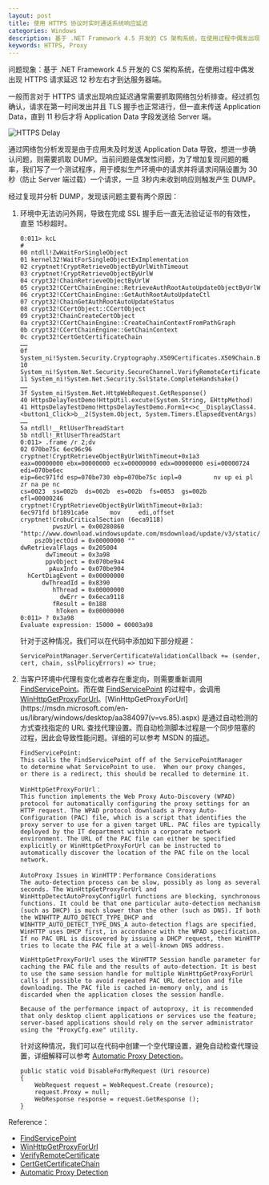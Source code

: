 ```yaml
---
layout: post
title: 使用 HTTPS 协议时实时通话系统响应延迟
categories: Windows
description: 基于 .NET Framework 4.5 开发的 CS 架构系统，在使用过程中偶发出现 HTTPS 请求延迟 12 秒左右才到达服务器端
keywords: HTTPS, Proxy
---
```


问题现象：基于 .NET Framework 4.5 开发的 CS 架构系统，在使用过程中偶发出现 HTTPS 请求延迟 12 秒左右才到达服务器端。


一般而言对于 HTTPS 请求出现响应延迟通常需要抓取网络包分析排查。经过抓包确认，请求在第一时间发出并且 TLS 握手也正常进行，但一直未传送 Application Data，直到 11 秒后才将 Application Data 字段发送给 Server 端。

![HTTPS Delay](https://crushonme-1256821258.cos.ap-shanghai.myqcloud.com/HTTPS-Delay.jpg)

通过网络包分析发现是由于应用未及时发送 Application Data 导致，想进一步确认问题，则需要抓取 DUMP。当前问题是偶发性问题，为了增加复现问题的概率，我们写了一个测试程序，用于模拟生产环境中的请求并将请求间隔设置为 30 秒（防止 Server 端过载）一个请求，一旦 3秒内未收到响应则触发产生 DUMP。

经过复现并分析 DUMP，发现该问题主要有两个原因：

1. 环境中无法访问外网，导致在完成 SSL 握手后一直无法验证证书的有效性，直至 15秒超时。

   ```
   0:011> kcL
   # 
   00 ntdll!ZwWaitForSingleObject
   01 kernel32!WaitForSingleObjectExImplementation
   02 cryptnet!CryptRetrieveObjectByUrlWithTimeout
   03 cryptnet!CryptRetrieveObjectByUrlW
   04 crypt32!ChainRetrieveObjectByUrlW
   05 crypt32!CCertChainEngine::RetrieveAuthRootAutoUpdateObjectByUrlW
   06 crypt32!CCertChainEngine::GetAuthRootAutoUpdateCtl
   07 crypt32!ChainGetAuthRootAutoUpdateStatus
   08 crypt32!CCertObject::CCertObject
   09 crypt32!ChainCreateCertObject
   0a crypt32!CCertChainEngine::CreateChainContextFromPathGraph
   0b crypt32!CCertChainEngine::GetChainContext
   0c crypt32!CertGetCertificateChain
   ……
   0f System_ni!System.Security.Cryptography.X509Certificates.X509Chain.Build(System.Security.Cryptography.X509Certificates.X509Certificate2)
   10 System_ni!System.Net.Security.SecureChannel.VerifyRemoteCertificate(System.Net.Security.RemoteCertValidationCallback)
   11 System_ni!System.Net.Security.SslState.CompleteHandshake()
   ……
   3f System_ni!System.Net.HttpWebRequest.GetResponse()
   40 HttpsDelayTestDemo!HttpUtil.excute(System.String, EHttpMethod)
   41 HttpsDelayTestDemo!HttpsDelayTestDemo.Form1+<>c__DisplayClass4.<button1_Click>b__2(System.Object, System.Timers.ElapsedEventArgs)
   ……
   5a ntdll!__RtlUserThreadStart
   5b ntdll!_RtlUserThreadStart
   0:011> .frame /r 2;dv
   02 070be75c 6ec96c96 cryptnet!CryptRetrieveObjectByUrlWithTimeout+0x1a3 
   eax=00000000 ebx=00000000 ecx=00000000 edx=00000000 esi=00000724 edi=070be6ec
   eip=6ec971fd esp=070be730 ebp=070be75c iopl=0         nv up ei pl zr na pe nc
   cs=0023  ss=002b  ds=002b  es=002b  fs=0053  gs=002b             efl=00000246
   cryptnet!CryptRetrieveObjectByUrlWithTimeout+0x1a3:
   6ec971fd bf1891ca6e      mov     edi,offset cryptnet!CrobuCriticalSection (6eca9118)
            pwszUrl = 0x00280860 "http://www.download.windowsupdate.com/msdownload/update/v3/static/trustedr/en/authrootstl.cab"
       pszObjectOid = 0x00000000 ""
   dwRetrievalFlags = 0x205004
          dwTimeout = 0x3a98
          ppvObject = 0x070be9a4
           pAuxInfo = 0x070be904
     hCertDiagEvent = 0x00000000
         dwThreadId = 0x8390
            hThread = 0x00000000
              dwErr = 0x6eca9118
            fResult = 0n188
             hToken = 0x00000000
   0:011> ? 0x3a98
   Evaluate expression: 15000 = 00003a98
   ```

   针对于这种情况，我们可以在代码中添加如下部分规避：

   ```
   ServicePointManager.ServerCertificateValidationCallback += (sender, cert, chain, sslPolicyErrors) => true;
   ```

2. 当客户环境中代理有变化或者存在重定向，则需要重新调用 [FindServicePoint](https://referencesource.microsoft.com/#System/net/System/Net/HttpWebRequest.cs,ecdcaa940c7526e4)。而在做  [FindServicePoint](https://referencesource.microsoft.com/#System/net/System/Net/HttpWebRequest.cs,ecdcaa940c7526e4) 的过程中，会调用 [WinHttpGetProxyForUrl](https://msdn.microsoft.com/en-us/library/windows/desktop/aa384097(v=vs.85).aspx)。[WinHttpGetProxyForUrl](https://msdn.microsoft.com/en-us/library/windows/desktop/aa384097(v=vs.85).aspx) 是通过自动检测的方式查找指定的 URL 查找代理设置。而自动检测脚本过程是一个同步阻塞的过程，因此会导致性能问题。详细的可以参考 MSDN 的描述。

   ```
   FindServicePoint:
   This calls the FindServicePoint off of the ServicePointManager
   to determine what ServicePoint to use.  When our proxy changes,
   or there is a redirect, this should be recalled to determine it.
   
   WinHttpGetProxyForUrl：
   This function implements the Web Proxy Auto-Discovery (WPAD) protocol for automatically configuring the proxy settings for an HTTP request. The WPAD protocol downloads a Proxy Auto-Configuration (PAC) file, which is a script that identifies the proxy server to use for a given target URL. PAC files are typically deployed by the IT department within a corporate network environment. The URL of the PAC file can either be specified explicitly or WinHttpGetProxyForUrl can be instructed to automatically discover the location of the PAC file on the local network.
   
   AutoProxy Issues in WinHTTP：Performance Considerations
   The auto-detection process can be slow, possibly as long as several seconds. The WinHttpGetProxyForUrl and WinHttpDetectAutoProxyConfigUrl functions are blocking, synchronous functions. It could be that one particular auto-detection mechanism (such as DHCP) is much slower than the other (such as DNS). If both the WINHTTP_AUTO_DETECT_TYPE_DHCP and WINHTTP_AUTO_DETECT_TYPE_DNS_A auto-detection flags are specified, WinHTTP uses DHCP first, in accordance with the WPAD specification. If no PAC URL is discovered by issuing a DHCP request, then WinHTTP tries to locate the PAC file at a well-known DNS address.
   
   WinHttpGetProxyForUrl uses the WinHTTP Session handle parameter for caching the PAC file and the results of auto-detection. It is best to use the same session handle for multiple WinHttpGetProxyForUrl calls if possible to avoid repeated PAC URL detection and file downloading. The PAC file is cached in-memory only, and is discarded when the application closes the session handle.
   
   Because of the performance impact of autoproxy, it is recommended that only desktop client applications or services use the feature; server-based applications should rely on the server administrator using the "ProxyCfg.exe" utility.
   ```

   针对这种情况，我们可以在代码中创建一个空代理设置，避免自动检查代理设置，详细解释可以参考 [Automatic Proxy Detection](https://docs.microsoft.com/en-us/dotnet/framework/network-programming/automatic-proxy-detection)。

   ```
   public static void DisableForMyRequest (Uri resource)  
   {  
       WebRequest request = WebRequest.Create (resource);  
       request.Proxy = null;  
       WebResponse response = request.GetResponse ();  
   }  
   ```

   

Reference：

- [FindServicePoint](https://referencesource.microsoft.com/#System/net/System/Net/HttpWebRequest.cs,ecdcaa940c7526e4)
- [WinHttpGetProxyForUrl](https://msdn.microsoft.com/en-us/library/windows/desktop/aa384097(v=vs.85).aspx)
- [VerifyRemoteCertificate](https://referencesource.microsoft.com/#System/net/System/Net/_SecureChannel.cs,629d8ef27d758949)
- [CertGetCertificateChain](https://msdn.microsoft.com/en-us/library/windows/desktop/aa376078(v=vs.85).aspx)
- [Automatic Proxy Detection](https://docs.microsoft.com/en-us/dotnet/framework/network-programming/automatic-proxy-detection)